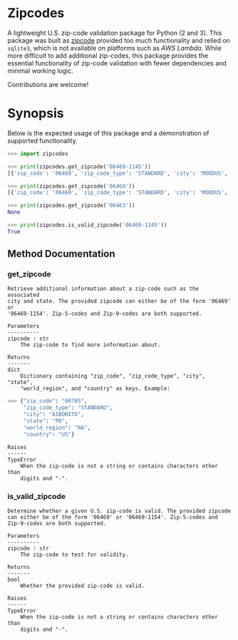 # Zipcodes
A lightweight U.S. zip-code validation package for Python (2 and 3). This package was built as [zipcode](https://github.com/buckmaxwell/zipcode) provided too much functionality and relied on `sqlite3`, which is not available on platforms such as *AWS Lambda*. While more difficult to add additional zip-codes, this package provides the essential functionality of zip-code validation with fewer dependencies and minimal working logic. 

Contributions are welcome!

# Synopsis

Below is the expected usage of this package and a demonstration of supported functionality.

```python
>>> import zipcodes

>>> print(zipcodes.get_zipcode('06469-1145'))
[{'zip_code': '06469', 'zip_code_type': 'STANDARD', 'city': 'MOODUS', 'state': 'CT', 'world_region': 'NA', 'country': 'US'}]

>>> print(zipcodes.get_zipcode('06469'))
[{'zip_code': '06469', 'zip_code_type': 'STANDARD', 'city': 'MOODUS', 'state': 'CT', 'world_region': 'NA', 'country': 'US'}]

>>> print(zipcodes.get_zipcode('06463'))
None

>>> print(zipcodes.is_valid_zipcode('06469-1145'))
True
```

## Method Documentation

### get_zipcode
    Retrieve additional information about a zip-code such as the associated
    city and state. The provided zipcode can either be of the form '06469' or
    '06469-1154'. Zip-5-codes and Zip-9-codes are both supported.

    Parameters
    ----------
    zipcode : str
        The zip-code to find more information about.

    Returns
    -------
    dict
        Dictionary containing "zip_code", "zip_code_type", "city", "state",
        "world_region", and "country" as keys. Example:
```python
>>> {"zip_code": "00705",
     "zip_code_type": "STANDARD",
     "city": "AIBONITO",
     "state": "PR",
     "world_region": "NA",
     "country": "US"}
```

    Raises
    ------
    TypeError
        When the zip-code is not a string or contains characters other than
        digits and "-".


### is_valid_zipcode
    Determine whether a given U.S. zip-code is valid. The provided zipcode
    can either be of the form '06469' or '06469-1154'. Zip-5-codes and
    Zip-9-codes are both supported.

    Parameters
    ----------
    zipcode : str
        The zip-code to test for validity.

    Returns
    -------
    bool
        Whether the provided zip-code is valid.

    Raises
    ------
    TypeError
        When the zip-code is not a string or contains characters other than
        digits and "-".
